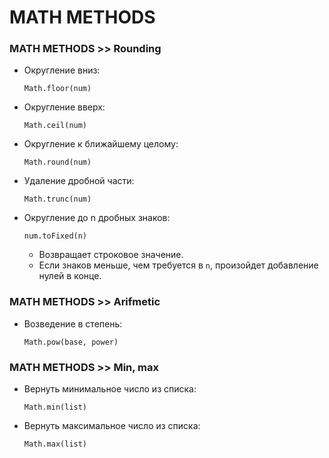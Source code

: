 # MATH METHODS

### MATH METHODS >> Rounding
- Округление вниз:

  ```
  Math.floor(num)
  ```
- Округление вверх:

  ```
  Math.ceil(num)
  ```
- Округление к ближайшему целому:

  ```
  Math.round(num)
  ```
- Удаление дробной части:

  ```
  Math.trunc(num)
  ```
- Округление до n дробных знаков:

  ```
  num.toFixed(n)
  ```
  - Возвращает строковое значение.
  - Если знаков меньше, чем требуется в `n`, произойдет добавление нулей в конце.

### MATH METHODS >> Arifmetic
- Возведение в степень:

  ```
  Math.pow(base, power)
  ```

### MATH METHODS >> Min, max
- Вернуть минимальное число из списка:

  ```
  Math.min(list)
  ```
- Вернуть максимальное число из списка:

  ```
  Math.max(list)
  ```